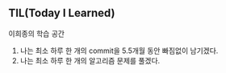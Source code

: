 ## TIL(Today I Learned)

이희종의 학습 공간

1. 나는 최소 하루 한 개의 commit을 5.5개월 동안 빠짐없이 남기겠다.
2. 나는 최소 하루 한 개의 알고리즘 문제를 풀겠다.

